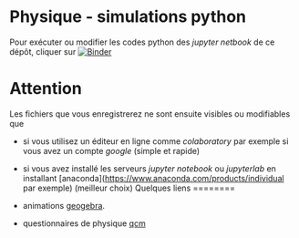 # Physique - simulations python

Pour exécuter ou modifier les codes python des *jupyter netbook* de ce dépôt, cliquer sur [![Binder](https://mybinder.org/badge_logo.svg)](https://mybinder.org/v2/gh/fgachelin/physique-python.git/master)

# Attention

Les fichiers que vous enregistrerez ne sont ensuite visibles ou modifiables que 

* si vous utilisez un éditeur en ligne comme *colaboratory* par exemple si vous avez un compte *google* (simple et rapide)

* si vous avez installé les serveurs *jupyter notebook* ou *jupyterlab* en installant 
[anaconda](https://www.anaconda.com/products/individual par exemple) (meilleur choix)
Quelques liens
========

* animations [geogebra](https://www.geogebra.org/u/fgachelin).

* questionnaires de physique [qcm]()

